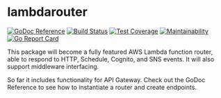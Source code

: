 # lambdarouter
[![GoDoc Reference](https://godoc.org/github.com/mitchelljfs/lambdarouter?status.svg)](https://godoc.org/github.com/mitchelljfs/lambdarouter)
[![Build Status](https://travis-ci.org/mitchelljfs/lambdarouter.svg?branch=master)](https://travis-ci.org/mitchelljfs/lambdarouter)
[![Test Coverage](https://api.codeclimate.com/v1/badges/7270c6c4017b36d07360/test_coverage)](https://codeclimate.com/github/mitchelljfs/lambdarouter/test_coverage)
[![Maintainability](https://api.codeclimate.com/v1/badges/7270c6c4017b36d07360/maintainability)](https://codeclimate.com/github/mitchelljfs/lambdarouter/maintainability)
[![Go Report Card](https://goreportcard.com/badge/github.com/mitchelljfs/lambdarouter)](https://goreportcard.com/report/github.com/mitchelljfs/lambdarouter)

This package will become a fully featured AWS Lambda function router, able to respond to HTTP, Schedule, Cognito, and SNS events. It will also support middleware interfacing.

So far it includes functionality for API Gateway. Check out the GoDoc Reference to see how to instantiate a router and
create endpoints.
